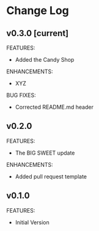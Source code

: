 # Change Log

## v0.3.0 [current]
FEATURES:
- Added the Candy Shop

ENHANCEMENTS:
- XYZ

BUG FIXES:
- Corrected README.md header

## v0.2.0
FEATURES:
- The BIG SWEET update

ENHANCEMENTS:
- Added pull request template

## v0.1.0
FEATURES:
- Initial Version